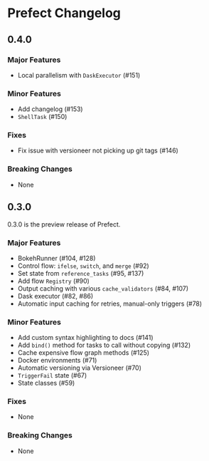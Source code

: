 # Prefect Changelog

## 0.4.0 <Badge text="development" type="warn">

### Major Features
- Local parallelism with `DaskExecutor` (#151)

### Minor Features
- Add changelog (#153)
- `ShellTask` (#150)

### Fixes
- Fix issue with versioneer not picking up git tags (#146)

### Breaking Changes
- None


## 0.3.0 <Badge text="alpha" type="warn">

0.3.0 is the preview release of Prefect.

### Major Features
- BokehRunner (#104, #128)
- Control flow: `ifelse`, `switch`, and `merge` (#92)
- Set state from `reference_tasks` (#95, #137)
- Add flow `Registry` (#90)
- Output caching with various `cache_validators` (#84, #107)
- Dask executor (#82, #86)
- Automatic input caching for retries, manual-only triggers (#78)

### Minor Features
- Add custom syntax highlighting to docs (#141)
- Add `bind()` method for tasks to call without copying (#132)
- Cache expensive flow graph methods (#125)
- Docker environments (#71)
- Automatic versioning via Versioneer (#70)
- `TriggerFail` state (#67)
- State classes (#59)

### Fixes
- None

### Breaking Changes
- None
